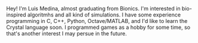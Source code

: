 Hey! I'm Luis Medina, almost graduating from Bionics. 
I'm interested in bio-inspired algoritmhs and all kind of simulations.
I have some experience programming in C, C++, Python, Octave/MATLAB, and I'd like to learn the Crystal language soon.
I programmed games as a hobby for some time, so that's another interest I may persue in the future.
